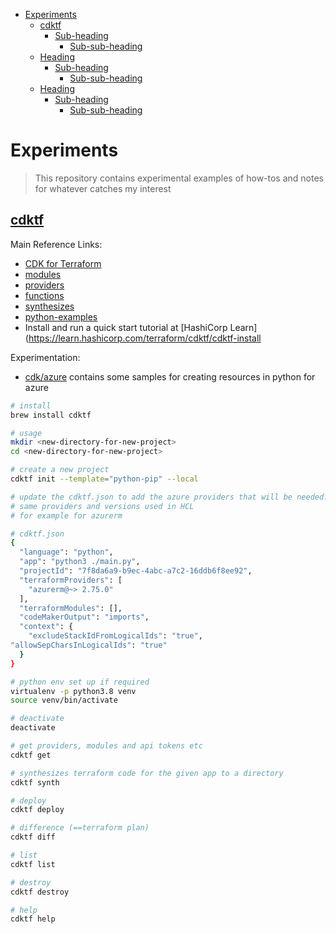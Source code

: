 
- [Experiments](#experiments)
  - [cdktf](#cdktf)
    - [Sub-heading](#sub-heading)
      - [Sub-sub-heading](#sub-sub-heading)
  - [Heading](#heading)
    - [Sub-heading](#sub-heading-1)
      - [Sub-sub-heading](#sub-sub-heading-1)
  - [Heading](#heading-1)
    - [Sub-heading](#sub-heading-2)
      - [Sub-sub-heading](#sub-sub-heading-2)


# Experiments

> This repository contains experimental examples of how-tos and notes for whatever catches my interest

<!-- toc -->

## [cdktf](cdktf)

Main Reference Links:
- [CDK for Terraform](https://github.com/hashicorp/terraform-cdk) 
- [modules](https://github.com/hashicorp/terraform-cdk/docs/working-with-cdk-for-terraform/using-modules.md)
- [providers](https://github.com/hashicorp/terraform-cdk/docs/working-with-cdk-for-terraform/using-providers.md) 
- [functions](./docs/working-with-cdk-for-terraform/terraform-functions.md) 
- [synthesizes](./docs/working-with-cdk-for-terraform/synthesizing-config.md) 
- [python-examples](https://github.com/hashicorp/terraform-cdk/examples/python)
- Install and run a quick start tutorial at [HashiCorp Learn](https://learn.hashicorp.com/terraform/cdktf/cdktf-install

Experimentation: 
- [cdk/azure](cdktf/azure) contains some samples for creating resources in python for azure

```bash
# install 
brew install cdktf

# usage
mkdir <new-directory-for-new-project>
cd <new-directory-for-new-project>

# create a new project
cdktf init --template="python-pip" --local

# update the cdktf.json to add the azure providers that will be needed.  Note these are the 
# same providers and versions used in HCL
# for example for azurerm

# cdktf.json
{
  "language": "python",
  "app": "python3 ./main.py",
  "projectId": "7f8da6a9-b9ec-4abc-a7c2-16ddb6f8ee92",
  "terraformProviders": [
    "azurerm@~> 2.75.0"
  ],
  "terraformModules": [],
  "codeMakerOutput": "imports",
  "context": {
    "excludeStackIdFromLogicalIds": "true",
"allowSepCharsInLogicalIds": "true"
  }
}

# python env set up if required
virtualenv -p python3.8 venv
source venv/bin/activate

# deactivate
deactivate

# get providers, modules and api tokens etc
cdktf get

# synthesizes terraform code for the given app to a directory
cdktf synth

# deploy
cdktf deploy

# difference (==terraform plan)
cdktf diff

# list
cdktf list

# destroy 
cdktf destroy

# help
cdktf help

```
